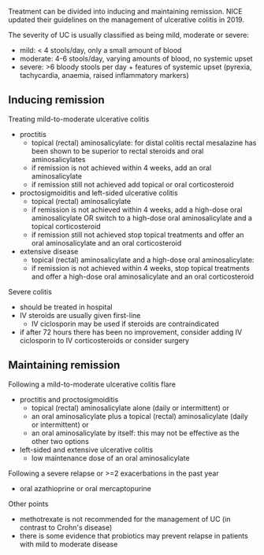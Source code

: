 Treatment can be divided into inducing and maintaining remission. NICE updated their guidelines on the management of ulcerative colitis in 2019\.  
  
The severity of UC is usually classified as being mild, moderate or severe:  
* mild: \< 4 stools/day, only a small amount of blood
* moderate: 4\-6 stools/day, varying amounts of blood, no systemic upset
* severe: \>6 bloody stools per day \+ features of systemic upset (pyrexia, tachycardia, anaemia, raised inflammatory markers)

  
Inducing remission
------------------

  
Treating mild\-to\-moderate ulcerative colitis  
* proctitis
	+ topical (rectal) aminosalicylate: for distal colitis rectal mesalazine has been shown to be superior to rectal steroids and oral aminosalicylates
	+ if remission is not achieved within 4 weeks, add an oral aminosalicylate
	+ if remission still not achieved add topical or oral corticosteroid
* proctosigmoiditis and left\-sided ulcerative colitis
	+ topical (rectal) aminosalicylate
	+ if remission is not achieved within 4 weeks, add a high\-dose oral aminosalicylate OR switch to a high\-dose oral aminosalicylate and a topical corticosteroid
	+ if remission still not achieved stop topical treatments and offer an oral aminosalicylate and an oral corticosteroid
* extensive disease
	+ topical (rectal) aminosalicylate and a high\-dose oral aminosalicylate:
	+ if remission is not achieved within 4 weeks, stop topical treatments and offer a high\-dose oral aminosalicylate and an oral corticosteroid

  
Severe colitis   
* should be treated in hospital
* IV steroids are usually given first\-line
	+ IV ciclosporin may be used if steroids are contraindicated
* if after 72 hours there has been no improvement, consider adding IV ciclosporin to IV corticosteroids or consider surgery

  
  
Maintaining remission
---------------------

  
Following a mild\-to\-moderate ulcerative colitis flare  
* proctitis and proctosigmoiditis
	+ topical (rectal) aminosalicylate alone (daily or intermittent) or
	+ an oral aminosalicylate plus a topical (rectal) aminosalicylate (daily or intermittent) or
	+ an oral aminosalicylate by itself: this may not be effective as the other two options
* left\-sided and extensive ulcerative colitis
	+ low maintenance dose of an oral aminosalicylate

  
Following a severe relapse or \>\=2 exacerbations in the past year  
* oral azathioprine or oral mercaptopurine

  
  
Other points  
* methotrexate is not recommended for the management of UC (in contrast to Crohn's disease)
* there is some evidence that probiotics may prevent relapse in patients with mild to moderate disease
